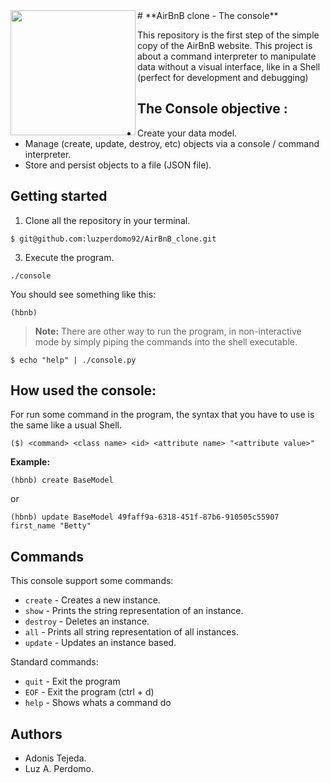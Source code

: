 <img align="left" width="200" height="200" src="https://images.squarespace-cdn.com/content/v1/52a11797e4b05f836261a40b/1520460989019-H2O2LTTNTO9B1UVP0UKC/ke17ZwdGBToddI8pDm48kOyctPanBqSdf7WQMpY1FsRZw-zPPgdn4jUwVcJE1ZvWQUxwkmyExglNqGp0IvTJZUJFbgE-7XRK3dMEBRBhUpzdDaU_bF7Ds5W9lU7yP8WpaBCM76uVnxdYD9Ka9eZj3NBMAuNC_ujA-eHPkEsGI2A/bello.gif?format=1500w">
# **AirBnB clone - The console**

This repository is  the first step of the simple copy of the AirBnB website. This project is about a command interpreter to manipulate data without a visual interface, like in a Shell (perfect for development and debugging) 

## The Console objective : 
-   Create your data model.
-   Manage (create, update, destroy, etc) objects via a console / command interpreter.
-   Store and persist objects to a file (JSON file).



## Getting started

1.  Clone all the repository in your terminal.
```
$ git@github.com:luzperdomo92/AirBnB_clone.git
```
3. Execute the program.
```
./console
```
You should see something like this:
```
(hbnb)
```


> **Note:** There are other way to run the program, in non-interactive mode by simply piping the commands into the shell executable.

```
$ echo "help" | ./console.py
```


## How used the console:

For run some command in the program, the syntax that you have to use is the same like a usual Shell. 

```
($) <command> <class name> <id> <attribute name> "<attribute value>"
```
**Example:**
```
(hbnb) create BaseModel
```
or
```
(hbnb) update BaseModel 49faff9a-6318-451f-87b6-910505c55907 first_name "Betty"
```


## Commands

This console  support  some commands:

- `create` - Creates a new instance.
- `show` - Prints the string representation of an instance.
- `destroy` - Deletes an instance.
- `all` - Prints all string representation of all instances.
- `update` - Updates an instance based.

Standard commands:

- `quit` - Exit the program
- `EOF` - Exit the program (ctrl + d) 
- `help` - Shows whats a command do

## Authors

- Adonis Tejeda.
- Luz A. Perdomo.
